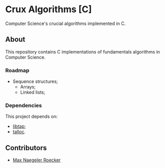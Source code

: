 # Crux Algorithms [C] #
Computer Science's crucial algorithms implemented in C.


## About ##
This repository contains C implementations of fundamentals algorithms in
Computer Science.


### Roadmap ###

* Sequence structures;
  * Arrays;
  * Linked lists;


### Dependencies ###

This project depends on:

 * [libtap](https://github.com/zorgnax/libtap);
 * [talloc](https://talloc.samba.org/talloc/doc/html/index.html).


## Contributors ##
* [Max Naegeler Roecker](https://github.com/MaxRoecker)
